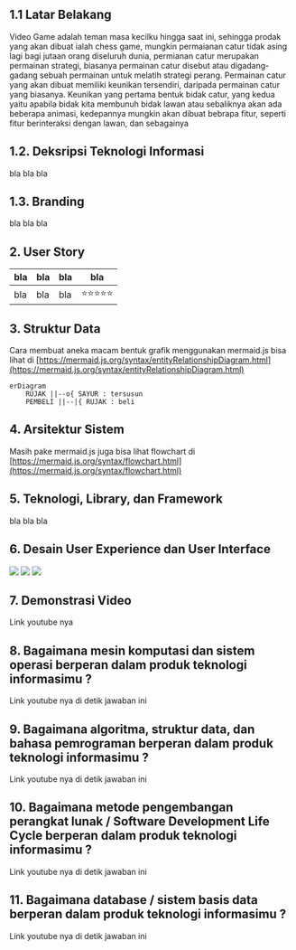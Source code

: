 ## 1.1 Latar Belakang

Video Game adalah teman masa kecilku hingga saat ini, sehingga prodak yang akan dibuat ialah chess game,
mungkin permaianan catur tidak asing lagi bagi jutaan orang diseluruh dunia, permianan catur merupakan permainan strategi, biasanya permainan catur disebut atau digadang-gadang sebuah permainan untuk melatih strategi perang.
Permainan catur yang akan dibuat memiliki keunikan tersendiri, daripada permainan catur yang biasanya. Keunikan yang pertama bentuk bidak catur, yang kedua yaitu apabila bidak kita membunuh bidak lawan atau sebaliknya akan ada beberapa animasi, kedepannya mungkin akan dibuat bebrapa fitur, seperti fitur berinteraksi dengan lawan, dan sebagainya

## 1.2. Deksripsi Teknologi Informasi

bla bla bla

## 1.3. Branding

bla bla bla

## 2. User Story

bla | bla | bla | bla
---|---|---|---
bla | bla | bla | ⭐⭐⭐⭐⭐

## 3. Struktur Data

Cara membuat aneka macam bentuk grafik menggunakan mermaid.js bisa lihat di [https://mermaid.js.org/syntax/entityRelationshipDiagram.html](https://mermaid.js.org/syntax/entityRelationshipDiagram.html) 

```mermaid
erDiagram
    RUJAK ||--o{ SAYUR : tersusun
    PEMBELI ||--|{ RUJAK : beli
```

## 4. Arsitektur Sistem

Masih pake mermaid.js juga bisa lihat flowchart di [https://mermaid.js.org/syntax/flowchart.html](https://mermaid.js.org/syntax/flowchart.html)

## 5. Teknologi, Library, dan Framework

bla bla bla

## 6. Desain User Experience dan User Interface

![](https://cdn.dribbble.com/users/620779/screenshots/2842058/artboard_2.png)
![](https://cdn.dribbble.com/users/620779/screenshots/2842088/artboard_2.png)
![](https://cdn.dribbble.com/users/620779/screenshots/2842058/attachments/584570/13_settings_bottom.png)

## 7. Demonstrasi Video

Link youtube nya

## 8. Bagaimana mesin komputasi dan sistem operasi berperan dalam produk teknologi informasimu ?

Link youtube nya di detik jawaban ini

## 9. Bagaimana algoritma, struktur data, dan bahasa pemrograman berperan dalam produk teknologi informasimu ?

Link youtube nya di detik jawaban ini

## 10. Bagaimana metode pengembangan perangkat lunak / Software Development Life Cycle berperan dalam produk teknologi informasimu ?

Link youtube nya di detik jawaban ini

## 11. Bagaimana database / sistem basis data berperan dalam produk teknologi informasimu ?

Link youtube nya di detik jawaban ini
